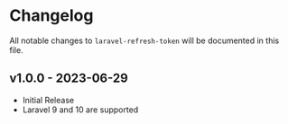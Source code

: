 # Changelog

All notable changes to `laravel-refresh-token` will be documented in this file.

## v1.0.0 - 2023-06-29

- Initial Release
- Laravel 9 and 10 are supported
